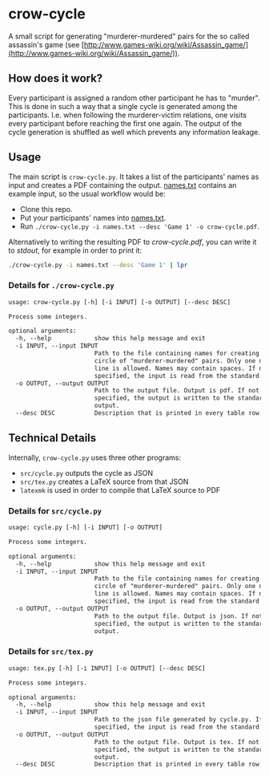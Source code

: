 # crow-cycle

A small script for generating "murderer-murdered" pairs for the so called assassin's game (see 
[http://www.games-wiki.org/wiki/Assassin_game/](http://www.games-wiki.org/wiki/Assassin_game/)).

## How does it work?

Every participant is assigned a random other participant he has to "murder".
This is done in such a way that a single cycle is generated among
the participants.
I.e. when following the murderer-victim relations,
one visits every participant before reaching the first one again.
The output of the cycle generation is shuffled as well which prevents
any information leakage.

## Usage

The main script is `crow-cycle.py`.
It takes a list of the participants' names as input and creates a PDF containing the output.
[names.txt](names.txt) contains an example input, so the usual workflow would be:

* Clone this repo.
* Put your participants' names into [names.txt](names.txt).
* Run `./crow-cycle.py -i names.txt --desc 'Game 1' -o crow-cycle.pdf`.

Alternatively to writing the resulting PDF to *crow-cycle.pdf*, you can write it to *stdout*, for example in order to print it:

```bash
./crow-cycle.py -i names.txt --desc 'Game 1' | lpr
```

### Details for `./crow-cycle.py`

```txt
usage: crow-cycle.py [-h] [-i INPUT] [-o OUTPUT] [--desc DESC]

Process some integers.

optional arguments:
  -h, --help            show this help message and exit
  -i INPUT, --input INPUT
                        Path to the file containing names for creating a
                        circle of "murderer-murdered" pairs. Only one name per
                        line is allowed. Names may contain spaces. If not
                        specified, the input is read from the standard input.
  -o OUTPUT, --output OUTPUT
                        Path to the output file. Output is pdf. If not
                        specified, the output is written to the standard
                        output.
  --desc DESC           Description that is printed in every table row.
```

## Technical Details

Internally, `crow-cycle.py` uses three other programs:

* `src/cycle.py` outputs the cycle as JSON
* `src/tex.py` creates a LaTeX source from that JSON
* `latexmk` is used in order to compile that LaTeX source to PDF

### Details for `src/cycle.py`

```txt
usage: cycle.py [-h] [-i INPUT] [-o OUTPUT]

Process some integers.

optional arguments:
  -h, --help            show this help message and exit
  -i INPUT, --input INPUT
                        Path to the file containing names for creating a
                        circle of "murderer-murdered" pairs. Only one name per
                        line is allowed. Names may contain spaces. If not
                        specified, the input is read from the standard input.
  -o OUTPUT, --output OUTPUT
                        Path to the output file. Output is json. If not
                        specified, the output is written to the standard
                        output.
```

### Details for `src/tex.py`

```txt
usage: tex.py [-h] [-i INPUT] [-o OUTPUT] [--desc DESC]

Process some integers.

optional arguments:
  -h, --help            show this help message and exit
  -i INPUT, --input INPUT
                        Path to the json file generated by cycle.py. If not
                        specified, the input is read from the standard input.
  -o OUTPUT, --output OUTPUT
                        Path to the output file. Output is tex. If not
                        specified, the output is written to the standard
                        output.
  --desc DESC           Description that is printed in every table row.
```
